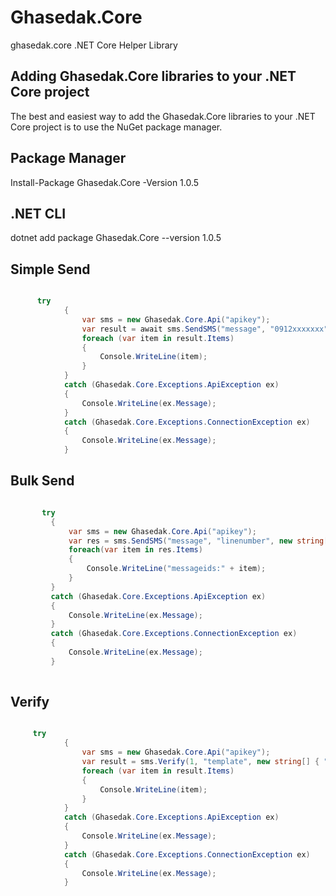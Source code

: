 # Ghasedak.Core

  ghasedak.core .NET Core Helper Library 

## Adding Ghasedak.Core libraries to your .NET Core project

  The best and easiest way to add the Ghasedak.Core libraries to your .NET Core project is to use the NuGet package manager.

## Package Manager
   Install-Package Ghasedak.Core -Version 1.0.5
## .NET CLI 
   dotnet add package Ghasedak.Core --version 1.0.5
   
## Simple Send

```c#

      try
            {
                var sms = new Ghasedak.Core.Api("apikey");
                var result = await sms.SendSMS("message", "0912xxxxxxx");
                foreach (var item in result.Items)
                {
                    Console.WriteLine(item);
                }
            }
            catch (Ghasedak.Core.Exceptions.ApiException ex)
            {
                Console.WriteLine(ex.Message);
            }
            catch (Ghasedak.Core.Exceptions.ConnectionException ex)
            {
                Console.WriteLine(ex.Message);
            }

```

## Bulk Send
   
   ```c#
   
          try
            {
                var sms = new Ghasedak.Core.Api("apikey");
                var res = sms.SendSMS("message", "linenumber", new string[] { "0912xxxxxxx","0937xxxxxxxx" });
                foreach(var item in res.Items)
                {
                    Console.WriteLine("messageids:" + item);
                }
            }
            catch (Ghasedak.Core.Exceptions.ApiException ex)
            {
                Console.WriteLine(ex.Message);
            }
            catch (Ghasedak.Core.Exceptions.ConnectionException ex)
            {
                Console.WriteLine(ex.Message);
            }
            
```

## Verify 

```c#

     try
            {
                var sms = new Ghasedak.Core.Api("apikey");
                var result = sms.Verify(1, "template", new string[] { "0912xxxxxxx", "0937xxxxxxxx" }, "test", "test2");
                foreach (var item in result.Items)
                {
                    Console.WriteLine(item);
                }
            }
            catch (Ghasedak.Core.Exceptions.ApiException ex)
            {
                Console.WriteLine(ex.Message);
            }
            catch (Ghasedak.Core.Exceptions.ConnectionException ex)
            {
                Console.WriteLine(ex.Message);
            }

```
            
            

  
